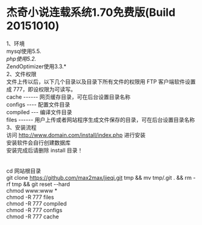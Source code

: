 # 杰奇小说连载系统1.70免费版(Build 20151010)<br/>
1、环境<br/>
mysql使用5.5.*<br/>
php使用5.2.*<br/>
ZendOptimizer使用3.3.*<br/>
2、文件权限<br/>
文件上传以后，以下几个目录以及目录下所有文件的权限用 FTP 客户端软件设置成 777，即设权限为可读写。<br/>
cache ------ 网页缓存目录，可在后台设置目录名称<br/>
configs ---- 配置文件目录<br/>
compiled --- 编译文件目录<br/>
files ------ 用户上传或者网站程序生成文件保存的目录，可在后台设置目录名称<br/>
3、安装流程<br/>
访问 http://www.domain.com/install/index.php 进行安装<br/>
安装软件会自行创建数据库<br/>
安装完成后请删除 install 目录！<br/>
<br/>
<br/>
cd 网站根目录<br/>
git clone https://github.com/max2max/jieqi.git tmp && mv tmp/.git . && rm -rf tmp && git reset --hard<br/>
chmod www:www *<br/>
chmod -R 777 files<br/>
chmod -R 777 compiled<br/>
chmod -R 777 configs<br/>
chmod -R 777 cache<br/>
